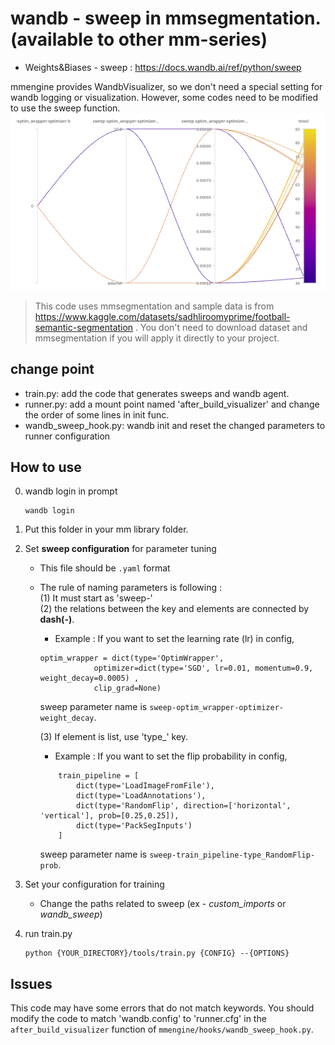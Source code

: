 # wandb - sweep in mmsegmentation. (available to other mm-series)

* Weights&Biases - sweep : https://docs.wandb.ai/ref/python/sweep 

mmengine provides WandbVisualizer, so we don't need a special setting for wandb logging or visualization. However, some codes need to be modified to use the sweep function.  
![alt text](src/image.png)

> This code uses mmsegmentation and sample data is from https://www.kaggle.com/datasets/sadhliroomyprime/football-semantic-segmentation . You don't need to download dataset and mmsegmentation if you will apply it directly to your project. 


## change point 
- train.py: add the code that generates sweeps and wandb agent.
- runner.py: add a mount point named 'after_build_visualizer' and change the order of some lines in init func. 
- wandb_sweep_hook.py: wandb init and reset the changed parameters to runner configuration

## How to use
0. wandb login in prompt 

    ```
    wandb login
    ```

1. Put this folder in your mm library folder.

2. Set **sweep configuration** for parameter tuning 
    - This file should be ```.yaml``` format 
    - The rule of naming parameters is following :   
        (1) It must start as 'sweep-'       
        (2) the relations between the key and elements are connected by **dash(-)**.   
        - Example     : If you want to set the learning rate (lr) in config,           

        ```
        optim_wrapper = dict(type='OptimWrapper', 
                    optimizer=dict(type='SGD', lr=0.01, momentum=0.9, weight_decay=0.0005) ,
                    clip_grad=None) 
        ```           

        sweep parameter name is `sweep-optim_wrapper-optimizer-weight_decay`. 

        (3) If element is list, use 'type_' key.              
        - Example    : If you want to set the flip probability in config,       

        ```
            train_pipeline = [
                dict(type='LoadImageFromFile'),
                dict(type='LoadAnnotations'),  
                dict(type='RandomFlip', direction=['horizontal', 'vertical'], prob=[0.25,0.25]), 
                dict(type='PackSegInputs')
            ]
        ```             
        sweep parameter name is ```sweep-train_pipeline-type_RandomFlip-prob```. 

3. Set your configuration for training 
    - Change the paths related to sweep (ex - *custom_imports* or *wandb_sweep*)

4. run train.py 
        
    ```
    python {YOUR_DIRECTORY}/tools/train.py {CONFIG} --{OPTIONS}
    ```

## Issues
This code may have some errors that do not match keywords. You should modify the code to match 'wandb.config' to 'runner.cfg' in the `after_build_visualizer` function of `mmengine/hooks/wandb_sweep_hook.py`. 

